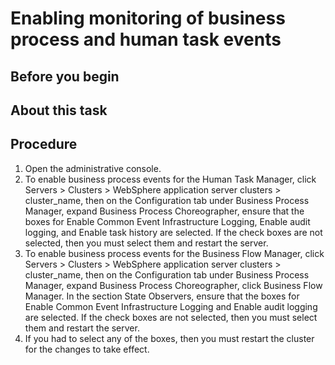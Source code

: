 <!-- image -->

# Enabling monitoring of business process and human task events

## Before you begin

## About this task

## Procedure

1. Open the administrative console.
2. To enable business process events for the Human Task Manager,
click Servers > Clusters > WebSphere application server clusters > cluster\_name,
then on the Configuration tab under Business
Process Manager, expand Business Process Choreographer,
ensure that the boxes for Enable Common Event Infrastructure
Logging, Enable audit logging,
and Enable task history are selected. If the
check boxes are not selected, then you must select them and restart
the server.
3. To enable business process events for the Business Flow
Manager, click Servers > Clusters > WebSphere application server clusters > cluster\_name,
then on the Configuration tab under Business
Process Manager, expand Business Process Choreographer,
click Business Flow Manager. In the section State
Observers, ensure that the boxes for Enable
Common Event Infrastructure Logging and Enable
audit logging are selected. If the check boxes are not
selected, then you must select them and restart the server.
4. If you had to select any of the boxes, then you must restart
the cluster for the changes to take effect.